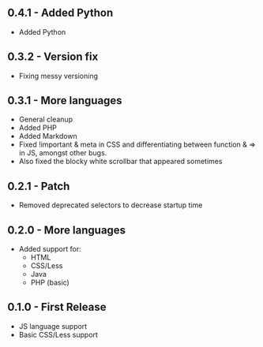 ## 0.4.1 - Added Python
* Added Python

## 0.3.2 - Version fix
* Fixing messy versioning

## 0.3.1 - More languages
* General cleanup
* Added PHP
* Added Markdown
* Fixed !important & meta in CSS and differentiating between function & => in JS, amongst other bugs.
* Also fixed the blocky white scrollbar that appeared sometimes

## 0.2.1 - Patch
* Removed deprecated selectors to decrease startup time

## 0.2.0 - More languages
* Added support for:
  * HTML
  * CSS/Less
  * Java
  * PHP (basic)

## 0.1.0 - First Release
* JS language support
* Basic CSS/Less support

